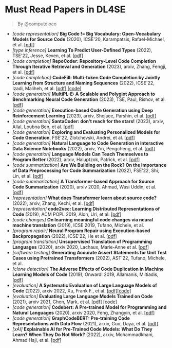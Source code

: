 # Must Read Papers in DL4SE
> By @computoloco

- _[code representation]_ **Big Code != Big Vocabulary: Open-Vocabulary Models for Source Code** (2020), ICSE'20, Karampatsis, Rafael-Michael, et al. [[pdf](https://arxiv.org/abs/2003.07914)]
- _[type inference]_ **Learning To Predict User-Defined Types** (2022), TSE'22, Jesse, Keven, et al. [[pdf]](https://www.cs.ucdavis.edu/~devanbu/DiverseTyper_TSE.pdf)
- _[code completion]_ **RepoCoder: Repository-Level Code Completion Through Iterative Retrieval and Generation** (2023), arxiv, Zhang, Fengji, et al. [[pdf]](https://arxiv.org/pdf/2303.12570)
- _[code completion]_ **CodeFill: Multi-token Code Completion by Jointly Learning from Structure and Naming Sequences** (2022), ICSE'22, Izadi, Maliheh, et al. [[pdf]](https://arxiv.org/pdf/2202.06689.pdf) [[code]](https://github.com/saltudelft/codefill)
- _[code generation]_ **MultiPL-E: A Scalable and Polyglot Approach to Benchmarking Neural Code Generation** (2023), TSE, Paul, Rishov, et al. [[pdf](https://ieeexplore.ieee.org/abstract/document/10103177)]
- _[code generation]_ **Execution-based Code Generation using Deep Reinforcement Learning** (2023), arxiv, Shojaee, Parshin, et al. [[pdf]](https://arxiv.org/pdf/2301.13816)
- _[code generation]_ **SantaCoder: don't reach for the stars!** (2023), arxiv, Allal, Loubna Ben, et al. [[pdf]](https://arxiv.org/pdf/2301.03988.pdf)
- _[code generation]_ **Exploring and Evaluating Personalized Models for Code Generation**, FSE'22, Zlotchevski, Andrei, et al. [[pdf](https://arxiv.org/abs/2208.13928)]
- _[code generation]_ **Natural Language to Code Generation in Interactive Data Science Notebooks** (2022), arxiv, Yin, Pengcheng, et al. [[pdf]](https://arxiv.org/pdf/2212.09248)
- _[code generation]_ **Language Models Can Teach Themselves to Program Better** (2022), arxiv, Haluptzok, Patrick, et al. [[pdf]](https://arxiv.org/pdf/2207.14502)
- _[code summarization]_ **Are We Building on the Rock? On the Importance of Data Preprocessing for Code Summarization** (2022), FSE'22, Shi, Lin, et al. [[pdf]](https://arxiv.org/pdf/2207.05579)
- _[code summarization]_ **A Transformer-based Approach for Source Code Summarization** (2020), arxiv 2020, Ahmad, Wasi Uddin, et al. [[pdf]](https://arxiv.org/pdf/2005.00653)
- _[representation]_ **What does Transformer learn about source code?** (2022), arxiv, Zhang, Kechi, et al. [[pdf]](https://arxiv.org/pdf/2207.08466)
- _[representation]_ **code2vec: Learning Distributed Representations of Code** (2019), ACM POPL 2019, Alon, Uri, et al. [[pdf]](http://www.cs.technion.ac.il/~mbs/publications/code2vec-popl19.pdf)
- _[code changes]_ **On learning meaningful code changes via neural machine translation** (2019), ICSE 2019, Tufano, Michele, et al.
- _[program repair]_ **Neural Program Repair using Execution-based Backpropagation** (2022), ICSE'22, He et al. [[pdf]](https://arxiv.org/abs/2105.04123)
- _[program translation]_ **Unsupervised Translation of Programming Languages** (2020), arxiv 2020, Lachaux, Marie-Anne et al. [[pdf]](https://arxiv.org/abs/2006.03511)
- _[software testing]_ **Generating Accurate Assert Statements for Unit Test Cases using Pretrained Transformers** (2022), AST'22, Tufano, Michele, et al.
-  _[clone detection]_ **The Adverse Effects of Code Duplication in Machine Learning Models of Code** (2019), Onward! 2019, Allamanis, Miltiadis, [[pdf]](https://dl.acm.org/doi/pdf/10.1145/3359591.3359735)
-  _[evaluation]_ **A Systematic Evaluation of Large Language Models of Code** (2022), arxiv 2022, Xu, Frank F., et al. [[pdf]](https://arxiv.org/pdf/2202.13169)[[code]](https://github.com/VHellendoorn/Code-LMs)
-  _[evaluation]_ **Evaluating Large Language Models Trained on Code** (2021), arxiv 2021, Chen, Mark, et al. [[pdf]](https://arxiv.org/pdf/2107.03374.pdf?ref=https://githubhelp.com) [[code]](https://github.com/openai/human-eval)
-  _[code generation]_ **Codebert: A Pre-trained Model for Programming and Natural Languages** (2020), arxiv 2020, Feng, Zhangyin, et al. [[pdf]](https://arxiv.org/pdf/2002.08155)
-  _[code generation]_ **GraphCodeBERT: Pre-training Code Representations with Data Flow** (2021), arxiv, Guo, Daya, et al. [[pdf]](https://arxiv.org/pdf/2009.08366)
-  _[xAI]_ **Explainable AI for Pre-Trained Code Models: What Do They Learn? When They Do Not Work?** (2022), arxiv, Mohammadkhani, Ahmad Haji, et al. [[pdf]](https://arxiv.org/pdf/2211.12821)
